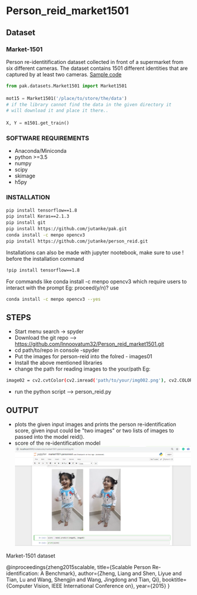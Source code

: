 # Person_reid_market1501

## Dataset

### Market-1501
Person re-identitification dataset collected in front of a supermarket from six different cameras. The dataset
contains 1501 different identities that are captured by at least two cameras.
[Sample code](https://github.com/justayak/pak/blob/master/samples/Market1501.ipynb)

```python
from pak.datasets.Market1501 import Market1501 

mot15 = Market1501('/place/to/store/the/data')
# if the library cannot find the data in the given directory it
# will download it and place it there..

X, Y = m1501.get_train()
```

### SOFTWARE REQUIREMENTS
* Anaconda/Miniconda
* python >=3.5
* numpy
* scipy
* skimage
* h5py


### INSTALLATION
```bash
pip install tensorflow==1.8
pip install Keras==2.1.3
pip install git
pip install https://github.com/jutanke/pak.git
conda install -c menpo opencv3 
pip install https://github.com/jutanke/person_reid.git
```
Installations can also be made with jupyter nootebook, make sure to use ! before the installation command 
```bash
!pip install tensorflow==1.8
```
For commands like conda install -c menpo opencv3 which require users to interact with the prompt Eg: proceed(y/n)? use 
```bash
conda install -c menpo opencv3 --yes
```
## STEPS
* Start menu search -> spyder
* Download the git repo --> https://github.com/Innoovatum32/Person_reid_market1501.git
* cd path/to/repo in console -spyder
* Put the images for person-reid into the folred - images01 
* Install the above mentioned libraries
* change the path for reading images to the your/path
Eg:
```bash
image02 = cv2.cvtColor(cv2.imread('path/to/your/img002.png'), cv2.COLOR_BGR2RGB)
```
* run the python script --> person_reid.py

## OUTPUT
* plots the given input images and prints the person re-identification score, given input could be "two images" or two lists of images to passed into the model reid(). 
* score of the re-identification model
![Score](https://github.com/Innoovatum32/Person_reid_market1501/blob/master/images01/Screenshot%20(36).png)



Market-1501 dataset

@inproceedings{zheng2015scalable,
  title={Scalable Person Re-identification: A Benchmark},
  author={Zheng, Liang and Shen, Liyue and Tian, Lu and Wang, Shengjin and Wang, Jingdong and Tian, Qi},
  booktitle={Computer Vision, IEEE International Conference on},
  year={2015}
}
